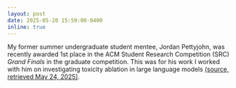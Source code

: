 ```yaml
---
layout: post
date: 2025-05-20 15:59:00-0400
inline: true
---
```


My former summer undergraduate student mentee, Jordan Pettyjohn, was recently awarded 1st place
in the ACM Student Research Competition (SRC) _Grand Finals_ in the graduate competition.
This was for his work I worked with him on investigating toxicity ablation in large language models
[(source, retrieved May 24, 2025)](https://src.acm.org/#).
